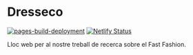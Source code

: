 # Dresseco

[![pages-build-deployment](https://github.com/dresseco/dresseco.github.io/actions/workflows/pages/pages-build-deployment/badge.svg)](https://github.com/dresseco/dresseco.github.io/actions/workflows/pages/pages-build-deployment)
[![Netlify Status](https://api.netlify.com/api/v1/badges/bea874eb-18df-4698-8121-caf24aa61440/deploy-status)](https://app.netlify.com/sites/dresseco/deploys)

Lloc web per al nostre treball de recerca sobre el Fast Fashion.
